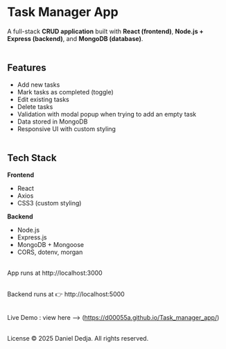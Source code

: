 # Task Manager App

A full-stack **CRUD application** built with **React (frontend)**, **Node.js + Express (backend)**, and **MongoDB (database)**.<br><br>  


## Features
- Add new tasks  
- Mark tasks as completed (toggle)  
- Edit existing tasks  
- Delete tasks  
- Validation with modal popup when trying to add an empty task  
- Data stored in MongoDB  
- Responsive UI with custom styling <br><br>  


## Tech Stack

**Frontend**
- React
- Axios
- CSS3 (custom styling) 

**Backend**
- Node.js
- Express.js
- MongoDB + Mongoose
- CORS, dotenv, morgan <br><br> 


App runs at http://localhost:3000 <br><br>

Backend runs at 👉 http://localhost:5000 <br><br>

Live Demo : view here --> (https://d00055a.github.io/Task_manager_app/) <br><br>

License © 2025 Daniel Dedja. All rights reserved.


